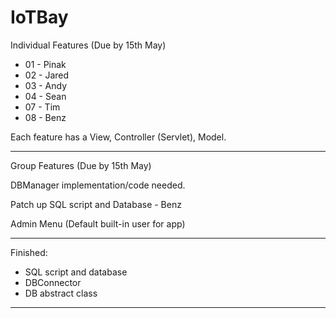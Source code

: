 # IoTBay

Individual Features (Due by 15th May) 

- 01 - Pinak
- 02 - Jared
- 03 - Andy
- 04 - Sean
- 07 - Tim
- 08 - Benz

Each feature has a View, Controller (Servlet), Model. 

--------------------

Group Features (Due by 15th May)

DBManager implementation/code needed. 

Patch up SQL script and Database - Benz

Admin Menu (Default built-in user for app) 

--------------------

Finished:  
- SQL script and database 
- DBConnector
- DB abstract class

--------------------
